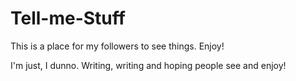 Tell-me-Stuff
=============

This is a place for my followers to see things. Enjoy!

I'm just, I dunno. Writing, writing and hoping people see and enjoy!
